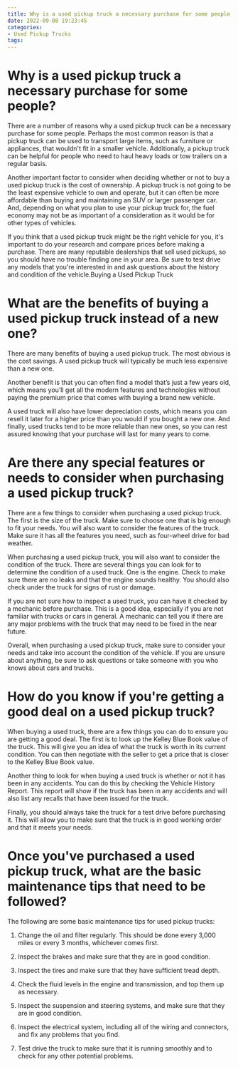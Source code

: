 ```yaml
---
title: Why is a used pickup truck a necessary purchase for some people
date: 2022-09-08 19:23:45
categories:
- Used Pickup Trucks
tags:
---
```



#  Why is a used pickup truck a necessary purchase for some people?

There are a number of reasons why a used pickup truck can be a necessary purchase for some people. Perhaps the most common reason is that a pickup truck can be used to transport large items, such as furniture or appliances, that wouldn't fit in a smaller vehicle. Additionally, a pickup truck can be helpful for people who need to haul heavy loads or tow trailers on a regular basis.

Another important factor to consider when deciding whether or not to buy a used pickup truck is the cost of ownership. A pickup truck is not going to be the least expensive vehicle to own and operate, but it can often be more affordable than buying and maintaining an SUV or larger passenger car. And, depending on what you plan to use your pickup truck for, the fuel economy may not be as important of a consideration as it would be for other types of vehicles.

If you think that a used pickup truck might be the right vehicle for you, it's important to do your research and compare prices before making a purchase. There are many reputable dealerships that sell used pickups, so you should have no trouble finding one in your area. Be sure to test drive any models that you're interested in and ask questions about the history and condition of the vehicle.Buying a Used Pickup Truck

#  What are the benefits of buying a used pickup truck instead of a new one?

There are many benefits of buying a used pickup truck. The most obvious is the cost savings. A used pickup truck will typically be much less expensive than a new one.

Another benefit is that you can often find a model that’s just a few years old, which means you’ll get all the modern features and technologies without paying the premium price that comes with buying a brand new vehicle.

A used truck will also have lower depreciation costs, which means you can resell it later for a higher price than you would if you bought a new one. And finally, used trucks tend to be more reliable than new ones, so you can rest assured knowing that your purchase will last for many years to come.

#  Are there any special features or needs to consider when purchasing a used pickup truck?

There are a few things to consider when purchasing a used pickup truck. The first is the size of the truck. Make sure to choose one that is big enough to fit your needs. You will also want to consider the features of the truck. Make sure it has all the features you need, such as four-wheel drive for bad weather.

When purchasing a used pickup truck, you will also want to consider the condition of the truck. There are several things you can look for to determine the condition of a used truck. One is the engine. Check to make sure there are no leaks and that the engine sounds healthy. You should also check under the truck for signs of rust or damage.

If you are not sure how to inspect a used truck, you can have it checked by a mechanic before purchase. This is a good idea, especially if you are not familiar with trucks or cars in general. A mechanic can tell you if there are any major problems with the truck that may need to be fixed in the near future.

Overall, when purchasing a used pickup truck, make sure to consider your needs and take into account the condition of the vehicle. If you are unsure about anything, be sure to ask questions or take someone with you who knows about cars and trucks.

#  How do you know if you're getting a good deal on a used pickup truck?

When buying a used truck, there are a few things you can do to ensure you are getting a good deal. The first is to look up the Kelley Blue Book value of the truck. This will give you an idea of what the truck is worth in its current condition. You can then negotiate with the seller to get a price that is closer to the Kelley Blue Book value.

Another thing to look for when buying a used truck is whether or not it has been in any accidents. You can do this by checking the Vehicle History Report. This report will show if the truck has been in any accidents and will also list any recalls that have been issued for the truck.

Finally, you should always take the truck for a test drive before purchasing it. This will allow you to make sure that the truck is in good working order and that it meets your needs.

#  Once you've purchased a used pickup truck, what are the basic maintenance tips that need to be followed?

The following are some basic maintenance tips for used pickup trucks:

1. Change the oil and filter regularly. This should be done every 3,000 miles or every 3 months, whichever comes first.

2. Inspect the brakes and make sure that they are in good condition.

3. Inspect the tires and make sure that they have sufficient tread depth.

4. Check the fluid levels in the engine and transmission, and top them up as necessary.

5. Inspect the suspension and steering systems, and make sure that they are in good condition.

6. Inspect the electrical system, including all of the wiring and connectors, and fix any problems that you find.

7. Test drive the truck to make sure that it is running smoothly and to check for any other potential problems.